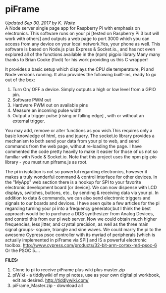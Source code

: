 # piFrame
<i>Updated Sep 30, 2017 by K. Waite</i>
<br>
A Node server single page app for Raspberry Pi with emphasis on electronics.
This software runs on your pi [tested on Raspberry Pi 3 but will work with others] and outputs a web page to port 3000 which you can access from any device on your local network.Yes, your phone as well.
This software is based on Node.js plus Express & Socket.io., and has not even explored all of the functions available in the (npm) pigpio library.Many many thanks to Brian Cooke (fivdi) for his work providing us this C wrapper!

It provides a basic setup which displays the CPU die temperature, Pi and Node versions running. It also provides the following built-ins, ready to go out of the box:
  1) Turn On/ OFF a device. Simply outputs a high or low level from a GPIO pin.
  2) Software PWM out
  3) Hardware PWM out on available pins
  4) Measure an incoming pulse width
  5) Output a trigger pulse [rising or falling edge] , with or without an external trigger.

You may add, remove or alter functions as you wish.This requires only a basic knowledge of html, css and jquery. The socket.io library provides a mechanism to both send your data from your pi to web, and send commands from the web page, without re-loading the page. I have commented the code pretty heavily to make it easier for those of us not so familiar with Node & Socket.io.
Note that this project uses the npm pig-pio library - you must run piframe.js as root.

The pi in isolation is not so powerful regarding electronics, however it makes a truly wonderful command & control interface for other devices. In the "MyApp" web section there is a hookup for SPI to your favorite electronic development board [or device]. We can now dispense with LCD displays, switches, buttons, etc., by sending & receiving data via your pi. In addition to data & commands, we can also send electronic triggers and signals to our boards and devices. I have seen quite a few articles for the pi regarding turning your pi into a frequency generator,but I think the best approach would be to purchase a DDS synthesizer from Analog Devices, and control this from our pi web server. Now we could obtain much higher frequencies, less jitter, and crystal precision, as well as the three main signal groups- square, triangle and sine waves. We could marry the pi to the awesome Cypress psoc controller with its myriad of peripherals [which is actually implemented in piFrame via SPI] and IS a powerful electronic toolbox. http://www.cypress.com/products/32-bit-arm-cortex-m4-psoc-6 Or the PSOC 5....

<b>FILES:</b>
1) Clone to pi to receive piFrame plus wiki plus master.zip
2) piWiki - a tiddlywiki of my pi notes, use as your own digital pi workbook, edit as desired.  http://tiddlywiki.com/
3) piFrame_Master.zip - download all


